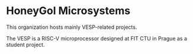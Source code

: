 # HoneyGol Microsystems
This organization hosts mainly VESP-related projects.

The VESP is a RISC-V microprocessor designed at FIT CTU in Prague as a student project.
